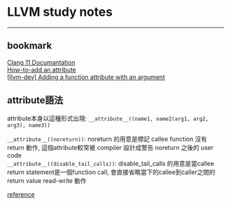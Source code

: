 # LLVM study notes
---
## bookmark
[Clang 11 Documantation](https://clang.llvm.org/docs/AttributeReference.html)  
[How-to-add an attribute](http://clang.llvm.org/docs/InternalsManual.html#how-to-add-an-attribute)  
[[llvm-dev] Adding a function attribute with an argument](http://lists.llvm.org/pipermail/llvm-dev/2015-October/091122.html)  

## attribute語法
attribute本身以這種形式出現: `__attribute__((name1, name2(arg1, arg2, arg3), name3))`

`__attribute__((noreturn))`: noreturn 的用意是標記 callee function 沒有 return 動作, 這個attribute較常被 compiler 設計成警告 noreturn 之後的 user code  
`__attribute__((disable_tail_calls))`: disable_tail_calls 的用意是當callee return statement是一個function call, 會直接省略當下的callee到caller之間的return value read-write 動作  

[reference](https://gcc.gnu.org/onlinedocs/gcc-4.9.1/gcc/Attribute-Syntax.html#Attribute-Syntax)
